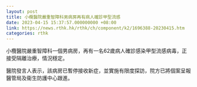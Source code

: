 ```yaml
---
layout: post
title: 小欖醫院嚴重智障科男病房再有病人確診甲型流感
date: 2023-04-15 15:37:57.000000000 +08:00
link: https://news.rthk.hk/rthk/ch/component/k2/1696388-20230415.htm
categories: rthk
---
```


小欖醫院嚴重智障科一個男病房，再有一名62歲病人確診感染甲型流感病毒，正接受隔離治療，情況穩定。

醫院發言人表示，該病房已暫停接收新症，並實施有限度探訪，院方已將個案呈報醫管局及衞生防護中心跟進。
